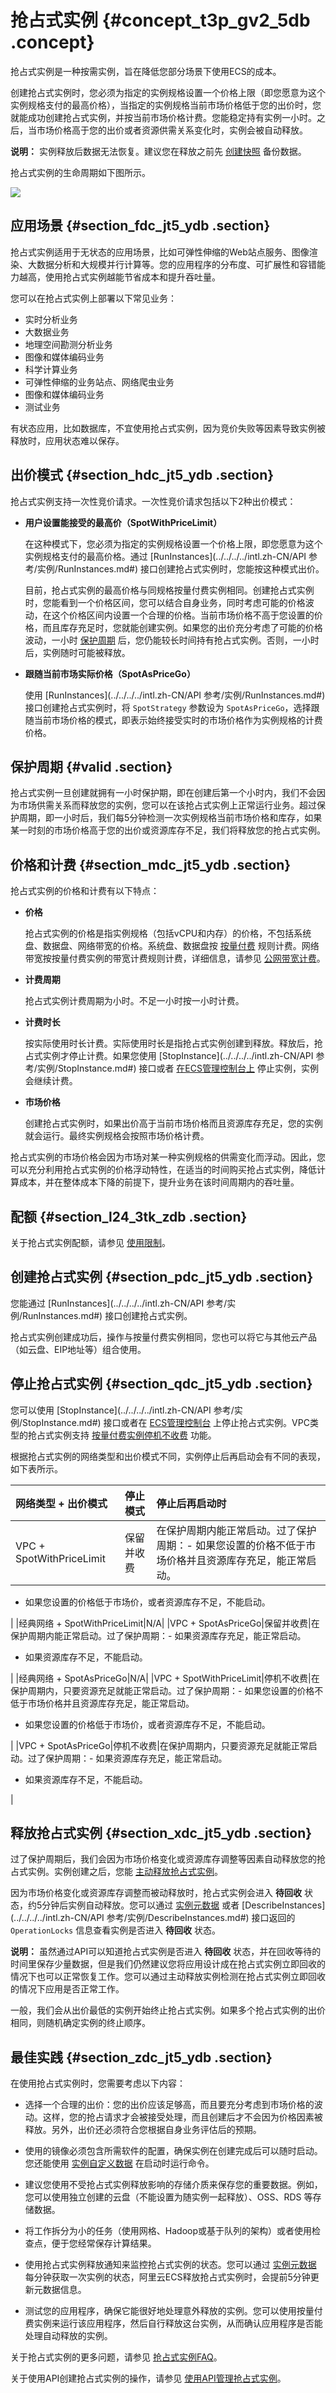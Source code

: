 # 抢占式实例 {#concept_t3p_gv2_5db .concept}

抢占式实例是一种按需实例，旨在降低您部分场景下使用ECS的成本。

创建抢占式实例时，您必须为指定的实例规格设置一个价格上限（即您愿意为这个实例规格支付的最高价格），当指定的实例规格当前市场价格低于您的出价时，您就能成功创建抢占式实例，并按当前市场价格计费。您能稳定持有实例一小时。之后，当市场价格高于您的出价或者资源供需关系变化时，实例会被自动释放。

**说明：** 实例释放后数据无法恢复。建议您在释放之前先 [创建快照](../../../../intl.zh-CN/用户指南/快照/创建快照.md#) 备份数据。

抢占式实例的生命周期如下图所示。

![](http://static-aliyun-doc.oss-cn-hangzhou.aliyuncs.com/assets/img/9552/15403705905106_zh-CN.png)

## 应用场景 {#section_fdc_jt5_ydb .section}

抢占式实例适用于无状态的应用场景，比如可弹性伸缩的Web站点服务、图像渲染、大数据分析和大规模并行计算等。您的应用程序的分布度、可扩展性和容错能力越高，使用抢占式实例越能节省成本和提升吞吐量。

您可以在抢占式实例上部署以下常见业务：

-   实时分析业务
-   大数据业务
-   地理空间勘测分析业务
-   图像和媒体编码业务
-   科学计算业务
-   可弹性伸缩的业务站点、网络爬虫业务
-   图像和媒体编码业务
-   测试业务

有状态应用，比如数据库，不宜使用抢占式实例，因为竞价失败等因素导致实例被释放时，应用状态难以保存。

## 出价模式 {#section_hdc_jt5_ydb .section}

抢占式实例支持一次性竞价请求。一次性竞价请求包括以下2种出价模式：

-   **用户设置能接受的最高价（SpotWithPriceLimit）**

    在这种模式下，您必须为指定的实例规格设置一个价格上限，即您愿意为这个实例规格支付的最高价格。通过 [RunInstances](../../../../intl.zh-CN/API 参考/实例/RunInstances.md#) 接口创建抢占式实例时，您能按这种模式出价。

    目前，抢占式实例的最高价格与同规格按量付费实例相同。创建抢占式实例时，您能看到一个价格区间，您可以结合自身业务，同时考虑可能的价格波动，在这个价格区间内设置一个合理的价格。当前市场价格不高于您设置的价格，而且库存充足时，您就能创建实例。如果您的出价充分考虑了可能的价格波动，一小时 [保护周期](#) 后，您仍能较长时间持有抢占式实例。否则，一小时后，实例随时可能被释放。

-   **跟随当前市场实际价格（SpotAsPriceGo）**

    使用 [RunInstances](../../../../intl.zh-CN/API 参考/实例/RunInstances.md#) 接口创建抢占式实例时，将 `SpotStrategy` 参数设为 `SpotAsPriceGo`，选择跟随当前市场价格的模式，即表示始终接受实时的市场价格作为实例规格的计费价格。


## 保护周期 {#valid .section}

抢占式实例一旦创建就拥有一小时保护期，即在创建后第一个小时内，我们不会因为市场供需关系而释放您的实例，您可以在该抢占式实例上正常运行业务。超过保护周期，即一小时后，我们每5分钟检测一次实例规格当前市场价格和库存，如果某一时刻的市场价格高于您的出价或资源库存不足，我们将释放您的抢占式实例。

## 价格和计费 {#section_mdc_jt5_ydb .section}

抢占式实例的价格和计费有以下特点：

-   **价格** 

    抢占式实例的价格是指实例规格（包括vCPU和内存）的价格，不包括系统盘、数据盘、网络带宽的价格。系统盘、数据盘按 [按量付费](../../../../intl.zh-CN/产品定价/按量付费.md#) 规则计费。网络带宽按按量付费实例的带宽计费规则计费，详细信息，请参见 [公网带宽计费](../../../../intl.zh-CN/产品定价/公网带宽计费.md#)。

-   **计费周期** 

    抢占式实例计费周期为小时。不足一小时按一小时计费。

-   **计费时长** 

    按实际使用时长计费。实际使用时长是指抢占式实例创建到释放。释放后，抢占式实例才停止计费。如果您使用 [StopInstance](../../../../intl.zh-CN/API 参考/实例/StopInstance.md#) 接口或者 [在ECS管理控制台上](../../../../intl.zh-CN/用户指南/实例/启动或停止实例.md#) 停止实例，实例会继续计费。

-   **市场价格** 

    创建抢占式实例时，如果出价高于当前市场价格而且资源库存充足，您的实例就会运行。最终实例规格会按照市场价格计费。


抢占式实例的市场价格会因为市场对某一种实例规格的供需变化而浮动。因此，您可以充分利用抢占式实例的价格浮动特性，在适当的时间购买抢占式实例，降低计算成本，并在整体成本下降的前提下，提升业务在该时间周期内的吞吐量。

## 配额 {#section_l24_3tk_zdb .section}

关于抢占式实例配额，请参见 [使用限制](../../../../intl.zh-CN/用户指南/使用限制.md#)。

## 创建抢占式实例 {#section_pdc_jt5_ydb .section}

您能通过 [RunInstances](../../../../intl.zh-CN/API 参考/实例/RunInstances.md#) 接口创建抢占式实例。

抢占式实例创建成功后，操作与按量付费实例相同，您也可以将它与其他云产品（如云盘、EIP地址等）组合使用。

## 停止抢占式实例 {#section_qdc_jt5_ydb .section}

您可以使用 [StopInstance](../../../../intl.zh-CN/API 参考/实例/StopInstance.md#) 接口或者在 [ECS管理控制台](../../../../intl.zh-CN/用户指南/实例/启动或停止实例.md#) 上停止抢占式实例。VPC类型的抢占式实例支持 [按量付费实例停机不收费](../../../../intl.zh-CN/产品定价/按量付费实例停机不收费.md#) 功能。

根据抢占式实例的网络类型和出价模式不同，实例停止后再启动会有不同的表现，如下表所示。

|网络类型 + 出价模式|停止模式|停止后再启动时|
|:----------|:---|:------|
|VPC + SpotWithPriceLimit|保留并收费|在保护周期内能正常启动。过了保护周期：-   如果您设置的价格不低于市场价格并且资源库存充足，能正常启动。
-   如果您设置的价格低于市场价，或者资源库存不足，不能启动。

|
|经典网络 + SpotWithPriceLimit|N/A|
|VPC + SpotAsPriceGo|保留并收费|在保护周期内能正常启动。过了保护周期：-   如果资源库存充足，能正常启动。
-   如果资源库存不足，不能启动。

|
|经典网络 + SpotAsPriceGo|N/A|
|VPC + SpotWithPriceLimit|停机不收费|在保护周期内，只要资源充足就能正常启动。过了保护周期：-   如果您设置的价格不低于市场价格并且资源库存充足，能正常启动。
-   如果您设置的价格低于市场价，或者资源库存不足，不能启动。

|
|VPC + SpotAsPriceGo|停机不收费|在保护周期内，只要资源充足就能正常启动。过了保护周期：-   如果资源库存充足，能正常启动。
-   如果资源库存不足，不能启动。

|

## 释放抢占式实例 {#section_xdc_jt5_ydb .section}

过了保护周期后，我们会因为市场价格变化或资源库存调整等因素自动释放您的抢占式实例。实例创建之后，您能 [主动释放抢占式实例](../../../../intl.zh-CN/用户指南/实例/释放实例.md#)。

因为市场价格变化或资源库存调整而被动释放时，抢占式实例会进入 **待回收** 状态，约5分钟后实例自动释放。您可以通过 [实例元数据](../../../../intl.zh-CN/用户指南/实例/实例自定义数据和元数据/实例元数据.md#) 或者 [DescribeInstances](../../../../intl.zh-CN/API 参考/实例/DescribeInstances.md#) 接口返回的 `OperationLocks` 信息查看实例是否进入 **待回收** 状态。

**说明：** 虽然通过API可以知道抢占式实例是否进入 **待回收** 状态，并在回收等待的时间里保存少量数据，但是我们仍然建议您将应用设计成在抢占式实例立即回收的情况下也可以正常恢复工作。您可以通过主动释放实例检测在抢占式实例立即回收的情况下应用是否正常工作。

一般，我们会从出价最低的实例开始终止抢占式实例。如果多个抢占式实例的出价相同，则随机确定实例的终止顺序。

## 最佳实践 {#section_zdc_jt5_ydb .section}

在使用抢占式实例时，您需要考虑以下内容：

-   选择一个合理的出价：您的出价应该足够高，而且要充分考虑到市场价格的波动。这样，您的抢占请求才会被接受处理，而且创建后才不会因为价格因素被释放。另外，出价还必须符合您根据自身业务评估后的预期。

-   使用的镜像必须包含所需软件的配置，确保实例在创建完成后可以随时启动。您还能使用 [实例自定义数据](../../../../intl.zh-CN/用户指南/实例/实例自定义数据和元数据/实例自定义数据.md#) 在启动时运行命令。

-   建议您使用不受抢占式实例释放影响的存储介质来保存您的重要数据。例如，您可以使用独立创建的云盘（不能设置为随实例一起释放）、OSS、RDS 等存储数据。

-   将工作拆分为小的任务（使用网格、Hadoop或基于队列的架构）或者使用检查点，便于您经常保存计算结果。

-   使用抢占式实例释放通知来监控抢占式实例的状态。您可以通过 [实例元数据](../../../../intl.zh-CN/用户指南/实例/实例自定义数据和元数据/实例元数据.md#) 每分钟获取一次实例的状态，阿里云ECS释放抢占式实例时，会提前5分钟更新元数据信息。

-   测试您的应用程序，确保它能很好地处理意外释放的实例。您可以使用按量付费实例来运行该应用程序，然后自行释放这台实例，从而确认应用程序是否能处理自动释放的实例。


关于抢占式实例的更多问题，请参见 [抢占式实例FAQ](https://www.alibabacloud.com/help/faq-detail/48269.htm)。

关于使用API创建抢占式实例的操作，请参见 [使用API管理抢占式实例](https://www.alibabacloud.com/help/doc-detail/61259.htm)。

